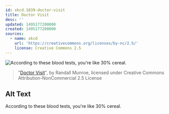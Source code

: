 ```yaml
---
id: xkcd.1839-doctor-visit
title: Doctor Visit
desc: ''
updated: 1495177200000
created: 1495177200000
sources:
  - name: xkcd
    url: 'https://creativecommons.org/licenses/by-nc/2.5/'
    license: Creative Commons 2.5
---
```

![According to these blood tests, you're like 30% cereal.](https://imgs.xkcd.com/comics/doctor_visit.png)
> "[Doctor Visit](https://xkcd.com/1839/)", by Randall Munroe, licensed under Creative Commons Attribution-NonCommercial 2.5 License

## Alt Text
According to these blood tests, you're like 30% cereal.
